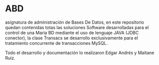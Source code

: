 # ABD
asignatura de administración de Bases De Datos, en este repositorio quedan contenidas totas las soluciones Software desarrolladas para el control de una Maria BD mediante el uso de lenguaje JAVA (JDBC conector), la clase Transacs se desarrollo exclusivamente para el tratamiento concurrente de transacciones MySQL.

Todo el desarrollo y documentación lo realizaron Edgar Andrés y Maitane Ruiz.
